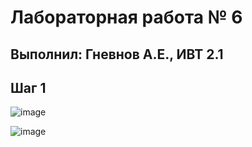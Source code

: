 # Лабораторная работа № 6
## Выполнил: Гневнов А.Е., ИВТ 2.1
## Шаг 1

![image](https://github.com/user-attachments/assets/96db29f6-c7b6-4b45-aa1a-d2d24b2ca2bb)

![image](https://github.com/user-attachments/assets/e3eb615d-8118-4ae6-ac5b-3bde15192329)
